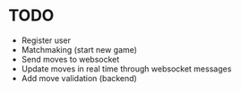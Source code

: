 # TODO

- Register user
- Matchmaking (start new game)
- Send moves to websocket
- Update moves in real time through websocket messages
- Add move validation (backend)
